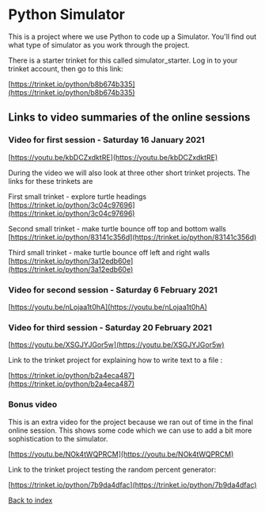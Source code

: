 # Python Simulator

This is a project where we use Python  to code up a Simulator. You'll find out what type of simulator as you work through the project.

There is a starter trinket for this called simulator_starter. Log in to your trinket account, then go to this link:

[https://trinket.io/python/b8b674b335](https://trinket.io/python/b8b674b335)

## Links to video summaries of the online sessions

### Video for first session - Saturday 16 January 2021

[https://youtu.be/kbDCZxdktRE](https://youtu.be/kbDCZxdktRE)

During the video we will also look at three other short trinket projects. The links for these trinkets are

First small trinket - explore turtle headings
[https://trinket.io/python/3c04c97696](https://trinket.io/python/3c04c97696)

Second small trinket - make turtle bounce off top and bottom walls
[https://trinket.io/python/83141c356d](https://trinket.io/python/83141c356d)

Third small trinket - make turtle bounce off left and right walls
[https://trinket.io/python/3a12edb60e](https://trinket.io/python/3a12edb60e)

### Video for second session - Saturday 6 February 2021

[https://youtu.be/nLojaa1t0hA](https://youtu.be/nLojaa1t0hA)

### Video for third session - Saturday 20 February 2021

[https://youtu.be/XSGJYJGor5w](https://youtu.be/XSGJYJGor5w)

Link to the trinket project for explaining how to write text to a file :

[https://trinket.io/python/b2a4eca487​](https://trinket.io/python/b2a4eca487​)

### Bonus video

This is an extra video for the project because we ran out of time in the final online session. This shows some code which we can use to add a bit more sophistication to the simulator.

[https://youtu.be/NOk4tWQPRCM](https://youtu.be/NOk4tWQPRCM)

Link to the trinket project testing the random percent generator:

[https://trinket.io/python/7b9da4dfac](https://trinket.io/python/7b9da4dfac)

[Back to index](README.md)

